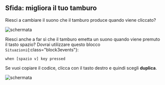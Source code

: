## Sfida: migliora il tuo tamburo

Riesci a cambiare il suono che il tamburo produce quando viene cliccato?

![schermata](images/band-drum-sound.png)

Riesci anche a far sì che il tamburo emetta un suono quando viene premuto il tasto spazio? Dovrai utilizzare questo blocco `Situazioni`{:class="block3events"}:

```blocks3
when [spazio v] key pressed
```

Se vuoi copiare il codice, clicca con il tasto destro e quindi scegli **duplica**.

![schermata](images/band-duplicate-code.png)